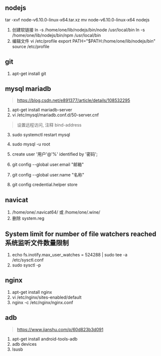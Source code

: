 ## nodejs

tar -xvf   node-v6.10.0-linux-x64.tar.xz
mv node-v6.10.0-linux-x64  nodejs

1. 创建软链接
ln -s /home/one/lib/nodejs/bin/node /usr/local/bin
ln -s /home/one/lib/nodejs/bin/npm /usr/local/bin
2. 编辑文件
vi /etc/profile
export PATH="$PATH:/home/one/lib/nodejs/bin"
source /etc/profile

## git

1. apt-get install git

## mysql mariadb

> https://blog.csdn.net/e891377/article/details/108532295
1. apt-get install mariadb-server
2. vi /etc/mysql/mariadb.conf.d/50-server.cnf
> 设置远程访问, 注释 bind-address
3. sudo systemctl restart mysql
4. sudo mysql -u root
5. create user '用户'@'%' identified by '密码';

6. git config --global user.email "邮箱"
7. git config --global user.name "名称"
8. git config credential.helper store

## navicat

1. /home/one/.navicat64/ 或 /home/one/.wine/
2. 删除 system.reg

## System limit for number of file watchers reached 系统监听文件数量限制

1. echo fs.inotify.max_user_watches = 524288 | sudo tee -a /etc/sysctl.conf
2. sudo sysctl -p

## nginx

1. apt-get install nginx
2. vi /etc/nginx/sites-enabled/default
3. nginx -c /etc/nginx/nginx.conf

## adb
> https://www.jianshu.com/p/60d823b3d091

1. apt-get install android-tools-adb
2. adb devices
3. lsusb